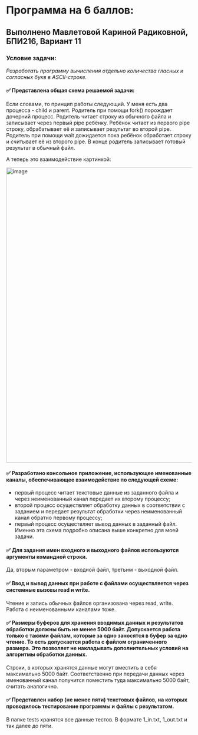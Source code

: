 # Программа на 6 баллов:

## Выполнено Мавлетовой Кариной Радиковной, БПИ216, Вариант 11
### Условие задачи:
*Разработать программу вычисления отдельно количества гласных и согласных букв в ASCII-строке.*


#### :white_check_mark: Представлена общая схема решаемой задачи:
Если словами, то принцип работы следующий. У меня есть два процесса - child и parent. Родитель при помощи fork() порождает дочерний процесс. Родитель читает строку из обычного файла и записывает через первый pipe ребёнку. Ребёнок читает из первого pipe строку, обрабатывает её и записывает результат во второй pipe. Родитель при помощи wait дожидается пока ребёнок обработает строку и считывает её из второго pipe. В конце родитель записывает готовый результат в обычный файл.

А теперь это взаимодействие картинкой:

<img width="801" alt="image" src="https://user-images.githubusercontent.com/115434090/226198479-949a75b2-1743-4230-a40e-a7e18b67f9e6.png">

#### :white_check_mark: Разработано консольное приложение, использующее именованные каналы, обеспечивающее взаимодействие по следующей схеме:
+  первый процесс читает текстовые данные из заданного файла и через неименованный канал передает их второму процессу;
+ второй процесс осуществляет обработку данных в соответствии с заданием и передает результат обработки через неименованный канал обратно первому процессу;
+ первый процесс осуществляет вывод данных в заданный файл.
Именно эта схема подробно описана выше конкретно для моей задачи.

#### :white_check_mark: Для задания имен входного и выходного файлов используются аргументы командной строки.
Да, вторым параметром - входной файл, третьим - выходной файл.

#### :white_check_mark: Ввод и вывод данных при работе с файлами осуществляется через системные вызовы read и write.
Чтение и запись обычных файлов организована через read, write. Работа с неименованными каналами тоже.

#### :white_check_mark: Размеры буферов для хранения вводимых данных и результатов обработки должны быть не менее 5000 байт. Допускается работа только с такими файлам, которые за одно заносятся в буфер за одно чтение. То есть допускается работа с файлом ограниченного размера. Это позволяет не накладывать дополнительных условий на алгоритмы обработки данных.

Строки, в которых хранятся данные могут вместить в себя максимально 5000 байт. Соответственно при передачи данных через именованный канал получится поместить туда максимально 5000 байт, считать аналогично.

#### :white_check_mark: Представлен набор (не менее пяти) текстовых файлов, на которых проводилось тестирование программы и файлы с результатом.
В папке tests хранятся все данные тестов. В формате 1_in.txt, 1_out.txt и так далее до пяти.


